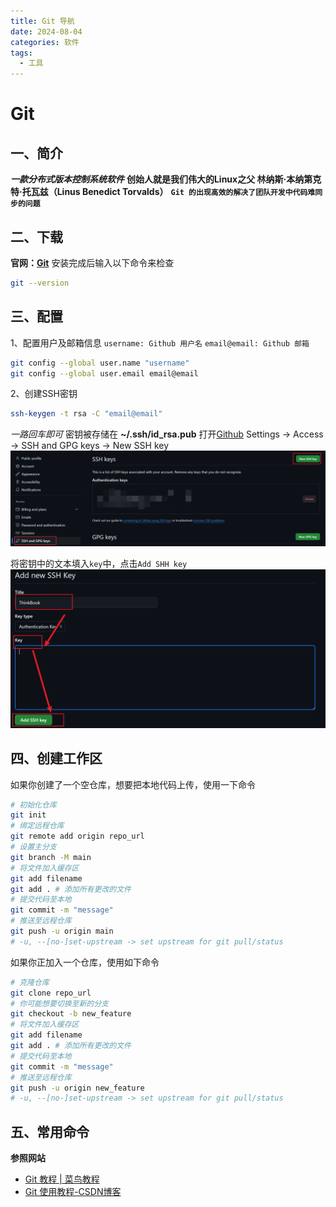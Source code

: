 ```yaml
---
title: Git 导航
date: 2024-08-04
categories: 软件
tags:
  - 工具
---
```

# Git
## 一、简介
 ***一款分布式版本控制系统软件***
**创始人就是我们伟大的Linux之父 林纳斯·本纳第克特·托瓦兹（Linus Benedict Torvalds）**
**`Git 的出现高效的解决了团队开发中代码难同步的问题`**

## 二、下载

**官网：[Git](https://git-scm.com/)**
安装完成后输入以下命令来检查
```bash
git --version
```

## 三、配置

1、配置用户及邮箱信息
`username: Github 用户名`
`email@email: Github 邮箱`
```bash
git config --global user.name "username"
git config --global user.email email@email
```

2、创建SSH密钥
```baSh
ssh-keygen -t rsa -C "email@email"
```
*一路回车即可*  密钥被存储在 **~/.ssh/id_rsa.pub**
打开[Github](https://github.com)  Settings -> Access -> SSH and GPG keys -> New SSH key
![](img/note/app/git/git-01.png)

将密钥中的文本填入`key`中，点击`Add SHH key`
![](img/note/app/git/git-02.png)
## 四、创建工作区

如果你创建了一个空仓库，想要把本地代码上传，使用一下命令
```bash
# 初始化仓库
git init
# 绑定远程仓库
git remote add origin repo_url
# 设置主分支
git branch -M main
# 将文件加入缓存区
git add filename
git add . # 添加所有更改的文件
# 提交代码至本地
git commit -m "message"
# 推送至远程仓库
git push -u origin main
# -u, --[no-]set-upstream -> set upstream for git pull/status
```

如果你正加入一个仓库，使用如下命令
```bash
# 克隆仓库
git clone repo_url
# 你可能想要切换至新的分支
git checkout -b new_feature
# 将文件加入缓存区
git add filename
git add . # 添加所有更改的文件
# 提交代码至本地
git commit -m "message"
# 推送至远程仓库
git push -u origin new_feature
# -u, --[no-]set-upstream -> set upstream for git pull/status
```

## 五、常用命令

**参照网站**
* [Git 教程 | 菜鸟教程](https://www.runoob.com/git/git-tutorial.html)
* [Git 使用教程-CSDN博客](https://blog.csdn.net/qq_16027093/article/details/130503317)
